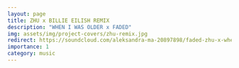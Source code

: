 ```yaml
---
layout: page
title: ZHU x BILLIE EILISH REMIX
description: "WHEN I WAS OLDER x FADED"
img: assets/img/project-covers/zhu-remix.jpg
redirect: https://soundcloud.com/aleksandra-ma-20897898/faded-zhu-x-when-i-was-older-billie-eilish?si=80091b2ee9a24b09ba43546fe7207169&utm_source=clipboard&utm_medium=text&utm_campaign=social_sharing
importance: 1
category: music
---
```

